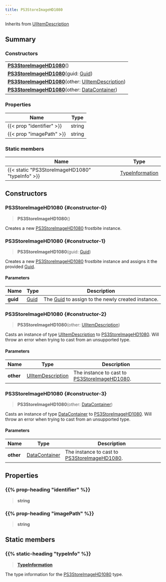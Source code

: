 ```yaml
---
title: PS3StoreImageHD1080
---
```


Inherits from [UIItemDescription](/vext/ref/fb/uiitemdescription)

## Summary

### Constructors

|  |
| --- |
| **[PS3StoreImageHD1080](#constructor-0)**() |
| **[PS3StoreImageHD1080](#constructor-1)**(guid: [Guid](/vext/ref/shared/type/guid)) |
| **[PS3StoreImageHD1080](#constructor-2)**(other: [UIItemDescription](/vext/ref/fb/uiitemdescription)) |
| **[PS3StoreImageHD1080](#constructor-3)**(other: [DataContainer](/vext/ref/shared/type/datacontainer)) |

### Properties

| Name | Type |
| ---- | ---- |
| {{< prop "identifier" >}} | string |
| {{< prop "imagePath" >}} | string |

### Static members

| Name | Type |
| ---- | ---- |
| {{< static "PS3StoreImageHD1080" "typeInfo" >}} | [TypeInformation](/vext/ref/shared/type/typeinformation) |

## Constructors

### PS3StoreImageHD1080 {#constructor-0}

> **PS3StoreImageHD1080**()

Creates a new [PS3StoreImageHD1080](/vext/ref/fb/ps3storeimagehd1080) frostbite instance.

### PS3StoreImageHD1080 {#constructor-1}

> **PS3StoreImageHD1080**(guid: [Guid](/vext/ref/shared/type/guid))

Creates a new [PS3StoreImageHD1080](/vext/ref/fb/ps3storeimagehd1080) frostbite instance and assigns it the provided [Guid](/vext/ref/shared/type/guid).

#### Parameters

| Name | Type | Description |
| ---- | ---- | ----------- |
| **guid** | [Guid](/vext/ref/shared/type/guid) | The [Guid](/vext/ref/shared/type/guid) to assign to the newly created instance. |

### PS3StoreImageHD1080 {#constructor-2}

> **PS3StoreImageHD1080**(other: [UIItemDescription](/vext/ref/fb/uiitemdescription))

Casts an instance of type [UIItemDescription](/vext/ref/fb/uiitemdescription) to [PS3StoreImageHD1080](/vext/ref/fb/ps3storeimagehd1080). Will throw an error when trying to cast from an unsupported type.

#### Parameters

| Name | Type | Description |
| ---- | ---- | ----------- |
| **other** | [UIItemDescription](/vext/ref/fb/uiitemdescription) | The instance to cast to [PS3StoreImageHD1080](/vext/ref/fb/ps3storeimagehd1080). |

### PS3StoreImageHD1080 {#constructor-3}

> **PS3StoreImageHD1080**(other: [DataContainer](/vext/ref/shared/type/datacontainer))

Casts an instance of type [DataContainer](/vext/ref/shared/type/datacontainer) to [PS3StoreImageHD1080](/vext/ref/fb/ps3storeimagehd1080). Will throw an error when trying to cast from an unsupported type.

#### Parameters

| Name | Type | Description |
| ---- | ---- | ----------- |
| **other** | [DataContainer](/vext/ref/shared/type/datacontainer) | The instance to cast to [PS3StoreImageHD1080](/vext/ref/fb/ps3storeimagehd1080). |

## Properties

### {{% prop-heading "identifier" %}}

> **string**

### {{% prop-heading "imagePath" %}}

> **string**

## Static members

### {{% static-heading "typeInfo" %}}

> **[TypeInformation](/vext/ref/shared/type/typeinformation)**

The type information for the [PS3StoreImageHD1080](/vext/ref/fb/ps3storeimagehd1080) type.

